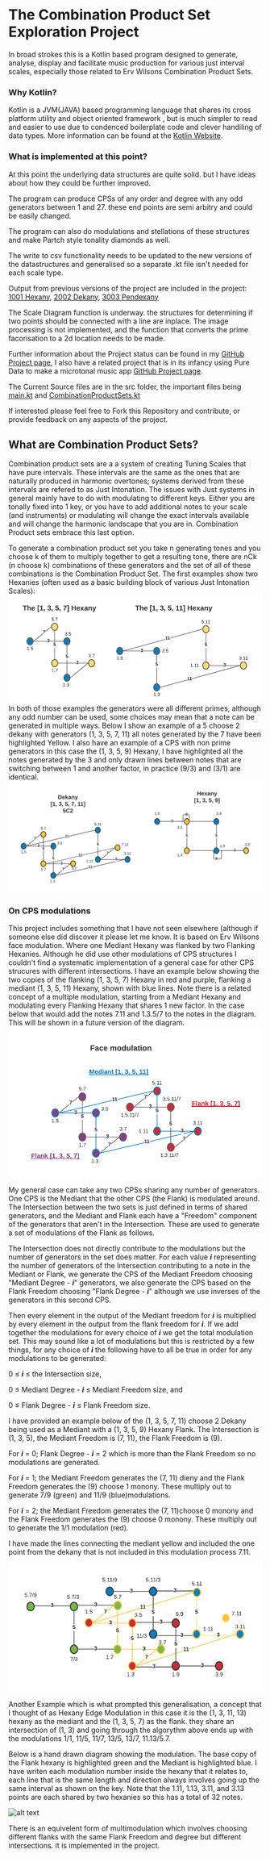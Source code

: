 # The Combination Product Set Exploration Project

In broad strokes this is a Kotlin based program designed to generate, analyse, display and facilitate music production for various just interval scales, especially those related to Erv Wilsons Combination Product Sets.

### Why Kotlin?
Kotlin is a JVM(JAVA) based programming language that shares its cross platform utility and object oriented framework , but is much simpler to read and easier to use due to condenced boilerplate code and clever handiling of data types. More information can be found at the [Kotlin Website](https://kotlinlang.org/).

### What is implemented at this point?
At this point the underlying data structures are quite solid. but I have ideas about how they could be further improved.

The program can produce CPSs of any order and degree with any odd generators between 1 and 27. these end points are semi arbitry and could be easily changed. 

The program can also do modulations and stellations of these structures and make Partch style tonality diamonds as well.

The write to csv functionality needs to be updated to the new versions of the datastructures and generalised so a separate .kt file isn't needed for each scale type.

Output from previous versions of the project are included in the project: [1001 Hexany](https://github.com/someknave/CombinationProductSets/blob/master/Hexany.csv), [2002 Dekany](https://github.com/someknave/CombinationProductSets/blob/master/Dekany.csv), [3003 Pendexany](https://github.com/someknave/CombinationProductSets/blob/master/Pendexany.csv)

The Scale Diagram function is underway. the structures for determining if two points should be connected with a line are inplace. The image processing is not implemented, and the function that converts the prime facorisation to a 2d location needs to be made.

Further information about the Project status can be found in my [GitHub Project page](https://github.com/someknave/CombinationProductSets/projects/1), I also have a related project that is in its infancy using Pure Data to make a microtonal music app [GitHub Project page](https://github.com/someknave/CombinationProductSets/projects/2).

The Current Source files are in the src folder, the important files being [main.kt](https://github.com/someknave/CombinationProductSets/blob/master/src/main.kt) and [CombinationProductSets.kt](https://github.com/someknave/CombinationProductSets/blob/master/src/CombinationProductSets.kt)

If interested please feel free to Fork this Repository and contribute, or provide feedback on any aspects of the project. 

## What are Combination Product Sets?
Combination product sets are a a system of creating Tuning Scales that have pure intervals. These intervals are the same as the ones that are naturally produced in harmonic overtones; systems derived from these intervals are refered to as Just Intonation. The issues with Just systems in general mainly have to do with modulating to different keys. Either you are tonally fixed into 1 key, or you have to add additional notes to your scale (and instruments) or modulating will change the exact intervals available and will change the harmonic landscape that you are in. Combination Product sets embrace this last option.

To generate a combination product set you take n generating tones and you choose k of them to multiply together to get a resulting tone, there are nCk (n choose k) combinations of these generators and the set of all of these combinations is the Combination Product Set.
The first examples show two Hexanies (often used as a basic building block of various Just Intonation Scales):
![alt text][Hexanies]
In both of those examples the generators were all different primes, although any odd number can be used, some choices may mean that a note can be generated in multiple ways.
Below I show an example of a 5 choose 2 dekany with generators (1, 3, 5, 7, 11) all notes generated by the 7 have been highlighted Yellow. I also have an example of a CPS with non prime generators in this case the (1, 3, 5, 9) Hexany, I have highlighted all the notes generated by the 3 and only drawn lines between notes that are switching between 1 and another factor, in practice (9/3) and (3/1) are identical.
![alt text][Hexany&Dekany]

### On CPS modulations
This project includes something that I have not seen elsewhere (although if someone else did discover it please let me know. It is based on Erv Wilsons face modulation. Where one Mediant Hexany was flanked by two Flanking Hexanies. Although he did use other modulations of CPS structures I couldn't find a systematic implementation of a general case for other CPS strucures with different intersections. I have an example below showing the two copies of the flanking (1, 3, 5, 7) Hexany in red and purple, flanking a mediant (1, 3, 5, 11) Hexany, shown with blue lines. Note there is a related concept of a multiple modulation, starting from a Mediant Hexany and modulating every Flanking Hexany that shares 1 new factor. In the case below that would add the notes 7.11 and 1.3.5/7 to the notes in the diagram. This will be shown in a future version of the diagram.
![alt text][HexanyModulation]

My general case can take any two CPSs sharing any number of generators. One CPS is the Mediant that the other CPS (the Flank) is modulated around. The Intersection between the two sets is just defined in terms of shared generators, and the Mediant and Flank each have a "Freedom" component of the generators that aren't in the Intersection. These are used to generate a set of modulations of the Flank as follows. 

The Intersection does not directly contribute to the modulations but the number of generators in the set does matter. For each value **_i_** representing the number of generators of the Intersection contributing to a note in the Mediant or Flank, we generate the CPS of the Mediant Freedom choosing "Mediant Degree - **_i_**" generators, we also generate the CPS based on the Flank Freedom choosing "Flank Degree - **_i_**" although we use inverses of the generators in this second CPS.

Then every element in the output of the Mediant freedom for **_i_** is multiplied by every element in the output from the flank freedom for **_i_**. If we add together the modulations for every choice of **_i_** we get the total modulation set. This may sound like a lot of modulations but this is restricted by a few things, for any choice of **_i_** the following have to all be true in order for any modulations to be generated: 

0 &le; **_i_** &le; the Intersection size, 

0 &le; Mediant Degree - **_i_** &le; Mediant Freedom size, and  

0 &le; Flank Degree - **_i_** &le; Flank Freedom size.

I have provided an example below of the (1, 3, 5, 7, 11) choose 2 Dekany being used as a Mediant with a (1, 3, 5, 9) Hexany Flank. The Intersection is (1, 3, 5), the Mediant Freedom is (7, 11), the Flank Freedom is (9). 

For **_i_** = 0; Flank Degree - **_i_** = 2 which is more than the Flank Freedom so no modulations are generated.

For **_i_** = 1; the Mediant Freedom generates the (7, 11) dieny and the Flank Freedom generates the (9) choose 1 monony. These multiply out to generate 7/9 (green) and 11/9 (blue)modulations.

For  **_i_** = 2; the Mediant Freedom generates the (7, 11)choose 0 monony and the Flank Freedom generates the (9) choose 0 monony. These multiply out to generate the 1/1 modulation (red).

I have made the lines connecting the mediant yellow and included the one point from the dekany that is not included in this modulation process 7.11.

![alt text][DekanyModulation]

Another Example which is what prompted this generalisation, a concept that I thought of as Hexany Edge Modulation in this case it is the (1, 3, 11, 13) hexany as the mediant and the (1, 3, 5, 7) as the flank. they share an intersection of (1, 3) and going through the algorythm above ends up with the modulations 1/1, 11/5, 11/7, 13/5, 13/7, 11.13/5.7.

Below is a hand drawn diagram showing the modulation. The base copy of the Flank hexany is highlighted green and the Mediant is highlighted blue. I have writen each modulation number inside the hexany that it relates to, each line that is the same length and direction always involves going up the same interval as shown on the key. Note that the 1.11, 1.13, 3.11, and 3.13 points are each shared by two hexanies so this has a total of 32 notes.


![alt text][EdgeModulation]

There is an equivelent form of multimodulation which involves choosing different flanks with the same Flank Freedom and degree but different intersections. it is implemented in the project.

[Hexanies]: https://github.com/someknave/CombinationProductSets/blob/master/src/Hexanies.png "the [1, 3, 5, 7] Hexany and the [1, 3, 5, 11] Hexany"
[Hexany&Dekany]: https://github.com/someknave/CombinationProductSets/blob/master/src/Hexany&Dekany.png "the [1, 3, 5, 7, 11] Dekany and the [1, 3, 5, 9] Hexany"
[HexanyModulation]: https://github.com/someknave/CombinationProductSets/blob/master/src/FaceModulation.png "Hexany Modulation with a [1, 3, 5, 11] Hexany Mediant and two [1, 3, 5, 7] Hexany Flanks"
[DekanyModulation]: https://github.com/someknave/CombinationProductSets/blob/master/src/DekanyMediantModulation.png "[1, 3, 5, 7, 11] Dekany and [1, 3, 5, 9] Hexany"
[EdgeModulation]: https://github.com/someknave/CombinationProductSets/blob/master/src/HexanyEdgeModulation.png "[1, 3, 11, 13] Hexany and [1, 3, 5, 7] Hexany"
